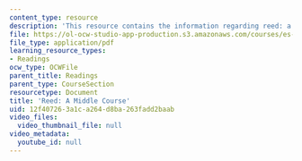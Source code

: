 ```yaml
---
content_type: resource
description: 'This resource contains the information regarding reed: a middle course.'
file: https://ol-ocw-studio-app-production.s3.amazonaws.com/courses/es-291-learning-seminar-experiments-in-education-spring-2003/12f407263a1ca264d8ba263fadd2baab_MITES_291S03_reed_mid.pdf
file_type: application/pdf
learning_resource_types:
- Readings
ocw_type: OCWFile
parent_title: Readings
parent_type: CourseSection
resourcetype: Document
title: 'Reed: A Middle Course'
uid: 12f40726-3a1c-a264-d8ba-263fadd2baab
video_files:
  video_thumbnail_file: null
video_metadata:
  youtube_id: null
---
```

